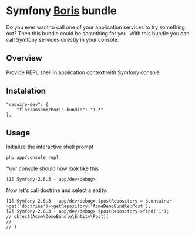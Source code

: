 Symfony [Boris](https://github.com/d11wtq/boris) bundle
============

Do you ever want to call one of your application services to try something out? Then this bundle could be something for you.
With this bundle you can call Symfony services directly in your console.

Overview
-----------
Provide REPL shell in application context with Symfony console


Instalation
-----------

    "require-dev": {
        "floriansemm/boris-bundle": "1.*"
    },

Usage
-----------

Initialize the interactive shell prompt

    php app/console repl

Your console should now look like this

    [1] Symfony-2.6.3 - app/dev/debug>
   
Now let's call doctrine and select a entity:

    [1] Symfony-2.6.3 - app/dev/debug> $postRepository = $container->get('doctrine')->getRepository('AcmeDemoBundle:Post');
    [2] Symfony-2.6.3 - app/dev/debug> $postRepository->find('1');
    // object(Acme\DemoBundle\Entity\Post)(
    //
    // )


